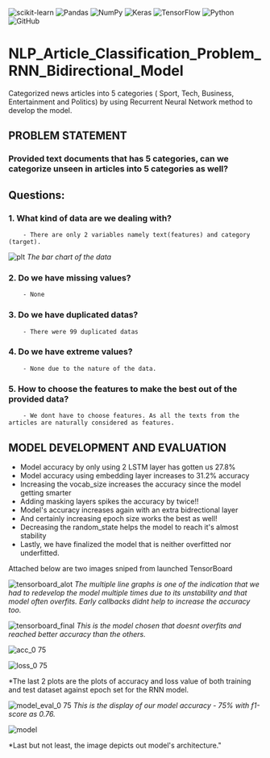 ![scikit-learn](https://img.shields.io/badge/scikit--learn-%23F7931E.svg?style=for-the-badge&logo=scikit-learn&logoColor=white)
![Pandas](https://img.shields.io/badge/pandas-%23150458.svg?style=for-the-badge&logo=pandas&logoColor=white)
![NumPy](https://img.shields.io/badge/numpy-%23013243.svg?style=for-the-badge&logo=numpy&logoColor=white)
![Keras](https://img.shields.io/badge/Keras-%23D00000.svg?style=for-the-badge&logo=Keras&logoColor=white)
![TensorFlow](https://img.shields.io/badge/TensorFlow-%23FF6F00.svg?style=for-the-badge&logo=TensorFlow&logoColor=white)
![Python](https://img.shields.io/badge/python-3670A0?style=for-the-badge&logo=python&logoColor=ffdd54)
![GitHub](https://img.shields.io/badge/github-%23121011.svg?style=for-the-badge&logo=github&logoColor=white)

# NLP_Article_Classification_Problem_RNN_Bidirectional_Model
 Categorized news articles into 5 categories ( Sport, Tech, Business, Entertainment and  Politics) by using Recurrent Neural Network method to develop the model.

## PROBLEM STATEMENT
### Provided text documents that has 5 categories, can we categorize unseen in articles into 5 categories as well?

## Questions:
###     1. What kind of data are we dealing with?
        - There are only 2 variables namely text(features) and category (target).
        
 ![plt](https://user-images.githubusercontent.com/105897390/175362626-f4c2d6c1-81a2-4c99-ab17-b299b1fc8270.png)
*The bar chart of the data*

###     2. Do we have missing values?
        - None
        
###     3. Do we have duplicated datas?
        - There were 99 duplicated datas 
        
###     4. Do we have extreme values?
        - None due to the nature of the data.
       
###     5. How to choose the features to make the best out of the provided data?
        - We dont have to choose features. As all the texts from the articles are naturally considered as features. 


## MODEL DEVELOPMENT AND EVALUATION
- Model accuracy by only using 2 LSTM layer has gotten us 27.8%
- Model accuracy using embedding layer increases to 31.2% accuracy
- Increasing the vocab_size increases the accuracy since the model getting smarter
- Adding masking layers spikes the accuracy by twice!!
- Model's accuracy increases again with an extra bidrectional layer
- And certainly increasing epoch size works the best as well!
- Decreasing the random_state helps the model to reach it's almost stability 
- Lastly, we have finalized the model that is neither overfitted nor underfitted.

Attached below are two images sniped from launched TensorBoard

![tensorboard_alot](https://user-images.githubusercontent.com/105897390/175363330-9f224053-0ee2-43ce-abe5-cb32c40d3ecb.png)
*The multiple line graphs is one of the indication that we had to redevelop the model multiple times due to its unstability and that model often overfits. Early callbacks didnt help to increase the accuracy too.*

![tensorboard_final](https://user-images.githubusercontent.com/105897390/175363829-d22c54d8-8140-472d-9d02-1b7cdd6a623f.png)
*This is the model chosen that doesnt overfits and reached better accuracy than the others.*


![acc_0 75](https://user-images.githubusercontent.com/105897390/175364043-db4c50e4-9b20-4a1e-9088-7c67be182255.png)



![loss_0 75](https://user-images.githubusercontent.com/105897390/175364058-120a355c-a5eb-452a-95cd-bc8b014aa446.png)


*The last 2 plots are the plots of accuracy and loss value of both training and test dataset against epoch set for the RNN model. 


![model_eval_0 75](https://user-images.githubusercontent.com/105897390/175364244-6c656951-01d8-486a-a631-0ee7f33c55d0.png)
*This is the display of our model accuracy - 75% with f1-score as 0.76.*


![model](https://user-images.githubusercontent.com/105897390/175364512-6bfeea7e-e160-43d2-b1a2-c5be6f72657b.png)

*Last but not least, the image depicts out model's architecture."
